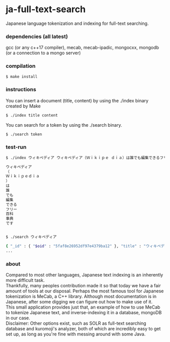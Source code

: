 # ja-full-text-search

Japanese language tokenization and indexing for full-text searching. 

### dependencies (all latest)
gcc (or any c++17 compiler), mecab, mecab-ipadic, mongocxx, mongodb (or a connection to a mongo server)

### compilation
```bash
$ make install
```

### instructions
You can insert a document (title, content) by using the ./index binary created by Make
```bash
$ ./index title content
```

You can search for a token by using the ./search binary.
```bash
$ ./search token
```

### test-run
```bash
$ ./index ウィキペディア ウィキペディア（Ｗｉｋｉｐｅ ｄｉａ）は誰でも編集できるフリー百科事典です

ウィキペディア
（
Ｗｉｋｉｐｅｄｉａ
）
は
誰
でも
編集
できる
フリー
百科
事典
です


$ ./search ウィキペディア

{ "_id" : { "$oid" : "5faf8e26952df97e4379ba12" }, "title" : "ウィキペディア", "content" : "ウィキペディア（Ｗｉｋｉｐｅｄｉａ）は誰でも編集できるフリー百科事典です" }
...
```

### about
Compared to most other languages, Japanese text indexing is an inherently more difficult task.\
Thankfully, many peoples contribution made it so that today we have a fair amount of tools at our disposal.
Perhaps the most famous tool for Japanese tokenization is MeCab, a C++ library. Although most documentation is in Japanese, after some digging we can figure out how to make use of it.\
This small application provides just that, an example of how to use MeCab to tokenize Japanese text, and inverse-indexing it in a database, mongoDB in our case.\
Disclaimer: Other options exist, such as SOLR as full-text searching database and kuromoji's analyzer, both of which are incredibly easy to get set up, as long as you're fine with messing around with some Java.
